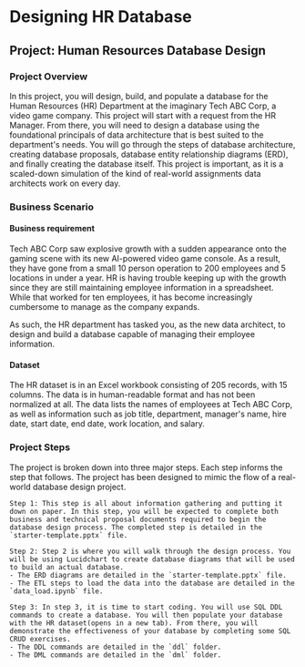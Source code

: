 # Designing HR Database

## Project: Human Resources Database Design

### Project Overview
In this project, you will design, build, and populate a database for the Human Resources (HR) Department at the imaginary Tech ABC Corp, a video game company. This project will start with a request from the HR Manager. From there, you will need to design a database using the foundational principals of data architecture that is best suited to the department's needs. You will go through the steps of database architecture, creating database proposals, database entity relationship diagrams (ERD), and finally creating the database itself. This project is important, as it is a scaled-down simulation of the kind of real-world assignments data architects work on every day.

### Business Scenario

#### Business requirement
Tech ABC Corp saw explosive growth with a sudden appearance onto the gaming scene with its new AI-powered video game console. As a result, they have gone from a small 10 person operation to 200 employees and 5 locations in under a year. HR is having trouble keeping up with the growth since they are still maintaining employee information in a spreadsheet. While that worked for ten employees, it has become increasingly cumbersome to manage as the company expands.

As such, the HR department has tasked you, as the new data architect, to design and build a database capable of managing their employee information.

#### Dataset
The HR dataset is in an Excel workbook consisting of 205 records, with 15 columns. The data is in human-readable format and has not been normalized at all. The data lists the names of employees at Tech ABC Corp, as well as information such as job title, department, manager's name, hire date, start date, end date, work location, and salary.


### Project Steps
The project is broken down into three major steps. Each step informs the step that follows. The project has been designed to mimic the flow of a real-world database design project.

    Step 1: This step is all about information gathering and putting it down on paper. In this step, you will be expected to complete both business and technical proposal documents required to begin the database design process. The completed step is detailed in the `starter-template.pptx` file.

    Step 2: Step 2 is where you will walk through the design process. You will be using Lucidchart to create database diagrams that will be used to build an actual database. 
    - The ERD diagrams are detailed in the `starter-template.pptx` file.
    - The ETL steps to load the data into the database are detailed in the `data_load.ipynb` file.
    
    Step 3: In step 3, it is time to start coding. You will use SQL DDL commands to create a database. You will then populate your database with the HR dataset(opens in a new tab). From there, you will demonstrate the effectiveness of your database by completing some SQL CRUD exercises.
    - The DDL commands are detailed in the `ddl` folder.
    - The DML commands are detailed in the `dml` folder.

